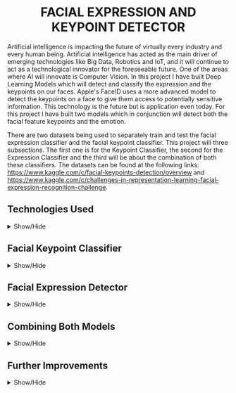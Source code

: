 <h1 align='center'>FACIAL EXPRESSION AND KEYPOINT DETECTOR</h1> 

Artificial intelligence is impacting the future of virtually every industry and every human being. Artificial intelligence has acted as the main driver of emerging technologies like Big Data, Robotics and IoT, and it will continue to act as a technological innovator for the foreseeable future. One of the areas where AI will innovate is Computer Vision. In this project I have built Deep Learning Models which will detect and classify the expression and the keypoints on our faces. Apple's FaceID uses a more advanced model to detect the keypoints on a face to give them access to potentially sensitive information. This technology is the future but is application even today. For this project I have built two models which in conjunction will detect both the facial feature keypoints and the emotion.

There are two datasets being used to separately train and test the facial expression classifier and the facial keypoint classifier. This project will three subsections. The first one is for the Keypoint Classifier, the second for the Expression Classifier and the third will be about the combination of both these classifiers. The datasets can be found at the following links: https://www.kaggle.com/c/facial-keypoints-detection/overview and https://www.kaggle.com/c/challenges-in-representation-learning-facial-expression-recognition-challenge.

## Technologies Used

<details>
<a name="Technologies Used"></a>
<summary>Show/Hide</summary>
<br>

* Python
* Pandas
* Numpy
* Seaborn
* Matplotlib
* CV2
* Tensorflow 2.0
* Keras
* Sci-kit Learn
* Google Collab
</details>

## Facial Keypoint Classifier

<details>
<a name="Technologies Used"></a>
<summary>Show/Hide</summary>
<br>
  
### All About the Pictures

After mounting the drive in Google Collab notebook, I just took a quick look at the data for the Facial Keypoint Classifier. The dataset contains 2,140 non-null rows and 30 columns. Column 1 all the way through 29 contain the x and y coordinate values of the keypoints of the images. The last column contains the images pixel values in a space separated string. So the first order of business is to convert the image values into a proper format, like a 2-D numpy array.

<h5 align="center">Facial Keypoints Dataset</h5>
<p align="center">
  <img src="https://github.com/CSmahesh04/Facial_Expression_Keypoint_Detection/blob/main/Images/data_values.PNG" width=750 height= 450>
</p>

Next, I plotted the image with the keypoints overlaid on top just to get a sense of how the keypoints look on a face. The x and y coordinates for each feature are in adjacent columns, that means all the x-coordinates are in even numbered columns while all the y-coordinates are in odd numbered columns. Below is a small example of the images with their keypoints overlaid on top.

<h5 align="center">Keypoints Overlaid on Images</h5>
<p align="center">
  <img src="https://github.com/CSmahesh04/Facial_Expression_Keypoint_Detection/blob/main/Images/grid_pics.PNG" width=850 height= 600>
</p>

For an accurate model, we require data. While 2,140 images may seem like a lot, it really isn't. Also for a model to be robust, we have to feed it images which have slight distortions or taken at an angle, so that it can generalize better. To achieve this, we perform image augmentations like randomly flipping, zooming in, changing pixel values of the images in the dataset. Below is a small example:

<h5 align="center">Original Image</h5>
<p align="center">
  <img src="https://github.com/CSmahesh04/Facial_Expression_Keypoint_Detection/blob/main/Images/nromal_dude.PNG" width=370>
</p>

<h5 align="center">Horizontally Flipped Image</h5>
<p align="center">
  <img src="https://github.com/CSmahesh04/Facial_Expression_Keypoint_Detection/blob/main/Images/hori_dude.PNG" width=370>
</p>

<h5 align="center">Vertically Flipped Image</h5>
<p align="center">
  <img src="https://github.com/CSmahesh04/Facial_Expression_Keypoint_Detection/blob/main/Images/vertical_dude.PNG" width=370>
</p>

<h5 align="center">Brightened Image</h5>
<p align="center">
  <img src="https://github.com/CSmahesh04/Facial_Expression_Keypoint_Detection/blob/main/Images/bright_dude.PNG" width=370>
</p>

After doing all that we have a dataset which contains 8,560 images. Now I normalize the image data by dividing each pixel value of each image with 255. Since all images are in grayscale, the pixel values range only from 0 to 255 with a single colour channel. By dividing with 255, we lower the values of each pixel to anywhere between 0 and 1, while retaining the relational information required for an image to be an image. This lets the model run faster and more efficiently. I then split the data in a train-test split, with 20% of images going to the test data.

### Modelling the Deep Learning Model

I experimented a lot with different deep learning models and quickly found out that a simple dense neural network with only ANNs or CNNs was nowhere enough to achieve the desired result, I suspect because of the vanishing gradient problem. So I started searching online and found out about Residual Networks and their **skip connection** feature which is useful in combating the vanishing gradient problem. After spending a lot of time learning about Residual networks, I decided to use ResNets which include **identity mapping**. I took inspiration from the various Residual Networks and built my own flavour of it, which includes dropout layers, pooling layers and traditional CNNs too. Below shows my design for the Convolutional and Identity Block in the Residual block.

<h5 align="center">Design of Residual Block</h5>
<p align="center">
  <img src="https://github.com/CSmahesh04/Facial_Expression_Keypoint_Detection/blob/main/Images/res_block.PNG" width=400>
</p>

<h5 align="center">Design of Convolutional and Identity Block</h5>
<p align="center">
  <img src="https://github.com/CSmahesh04/Facial_Expression_Keypoint_Detection/blob/main/Images/conv_id_block.PNG" width=600 height=500>
</p>

### Model Compilation and Assessment

I have used the **Adam** optimizer, as it is the best optimizer as it is dynamic. I utilized cross validation with a validation split of 5% to check for any sort of overfitting by using the EarlyStopping callback from Keras & Tensorflow. After training the model multiple times, while changing the architecture of the model multiple times, I got a model which gave me 84% accuracy in detecting the keypoints.

<h5 align="center">Accuracy of the Facial Keypoint Detector</h5>
<p align="center">
  <img src="https://github.com/CSmahesh04/Facial_Expression_Keypoint_Detection/blob/main/Images/accuracy.PNG" width=600, height=200>
</p>
</details>

## Facial Expression Detector

<details>
<a name="Technologies Used"></a>
<summary>Show/Hide</summary>
<br>
  
### About The Data

Now I will build a DL model which detects and classifies emotions from the image. The dataset for this model contains only 2 columns but 24,568 images. The first row contains integers from 0 to 4. Each of these integers stands for an emotion. 0=Angry, 1=Disgust, 2=Sad, 3=Happy, 4=Surprise. The other column contains the image pixel values as a space separated string. Thus, we need to change the format of the image pixel values from a string to a 2-D numpy array.

<h5 align="center">Facial Expression Dataset</h5>
<p align="center">
  <img src="https://github.com/CSmahesh04/Facial_Expression_Keypoint_Detection/blob/main/Images/data_exp.PNG" width=400>
</p>

### Data Preparation and Image Augmentation

Just like for the keypoint classifier it is always a good idea to increase the dataset by performing image augmentations to make the model more robust. This makes the model generalize to new unseen data better. I perform horizontal and vertical flipping, zoom, image brightening and rotation using the ImageDataGenerator module from **Tensorflow**. Since this is a multi-class classification problem, it is always a good idea to check how evenly sampled the classes are. As we can see in the bar graph below, there are very few images for the 'Disgusted' expression, while there are more than 6 times the images for emotion 'Happy'. This poses a problem when it comes to classify a disgusted image.

<h5 align="center">Distribution of Images by Class</h5>
<p align="center">
  <img src="https://github.com/CSmahesh04/Facial_Expression_Keypoint_Detection/blob/main/Images/bars.PNG" width=500 height=400>
</p>

Next it is crucial to encode the expression category properly. The model does tries to infer relation between integer numbers, while in this case there is no such thing. So I use the One-Hot encoding module from **Sci-kit Learn**. I also do image normalization by dividing the image pixel values by 255. Then I split the data into train-validation-test sets of 45%,45% and 10% respectively. I then use the ImageDataGenerator module to feed in the images in batch size of 64.

### Model Compilation and Assessment

I used the same neural network model for this classifier as well as the keypoint detector, along with an Adam optimizer and EarlyStopping module. The accuracy of the model on the test data which was set aside is 87%. This is very accurate. Below is the confusion matrix heatmap and the classification report of the model performance.

<h5 align="center">Confusion Matrix Heatmap</h5>
<p align="center">
  <img src="https://github.com/CSmahesh04/Facial_Expression_Keypoint_Detection/blob/main/Images/heatmap.PNG" width=400>
</p>

<h5 align="center">Classification Report</h5>
<p align="center">
  <img src="https://github.com/CSmahesh04/Facial_Expression_Keypoint_Detection/blob/main/Images/class_report.PNG" width=400>
</p>

Below we can see the models performance on a random set of 15 images. As expected, whenever there is a picture of a disgusted person, the model performed very poorly. This can easily be remedied by balancing the data better for each class.

<h5 align="center">Example Images with True and Predicted Expressions</h5>
<p align="center">
  <img src="https://github.com/CSmahesh04/Facial_Expression_Keypoint_Detection/blob/main/Images/exp_faces.PNG" width=900 height= 600>
</p>
</details>

## Combining Both Models

<details>
<a name="Technologies Used"></a>
<summary>Show/Hide</summary>
<br>
  
Now that both our classifiers are ready and trained well, we can combine these two models so that they can feed into each other and produce a single output which predicts the keypoint's x and y coordinates and the emotion of the picture. We can assume that with the lower accuracy of 84%, this combination of models is overall accurate by 84%. Below is a plot of a set of images which have been tested after passing through both the models. I say they are pretty accurate.

<h5 align="center">Combined Model Predictions on Test Images</h5>
<p align="center">
  <img src="https://github.com/CSmahesh04/Facial_Expression_Keypoint_Detection/blob/main/Images/combined_faces.PNG" width=900 height=700>
</p>
</details>

## Further Improvements
<details>
<a name="Technologies Used"></a>
<summary>Show/Hide</summary>
<br>
  
While this is a very useful feature in detecting and recognizing the emotion of a human being, the concept of this project unlocks its true potential as a video application rather than on static images. But that requires a lot of processing power and specialized neural networks.
</details>
